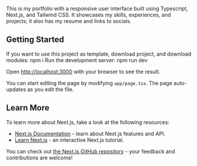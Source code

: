 This is my portfolio with a responsive user interface built using Typescript, Next.js, and Tailwind CSS. It showcases my skills, experiences, and projects; it also has my resume and links to socials.

## Getting Started

If you want to use this project as template, download project, and download modules: npm i
Run the development server: npm run dev

Open [http://localhost:3000](http://localhost:3000) with your browser to see the result.

You can start editing the page by modifying `app/page.tsx`. The page auto-updates as you edit the file.

## Learn More

To learn more about Next.js, take a look at the following resources:

- [Next.js Documentation](https://nextjs.org/docs) - learn about Next.js features and API.
- [Learn Next.js](https://nextjs.org/learn) - an interactive Next.js tutorial.

You can check out [the Next.js GitHub repository](https://github.com/vercel/next.js) - your feedback and contributions are welcome!
